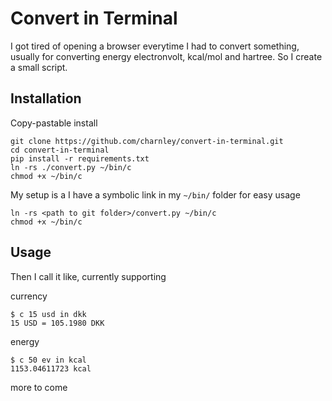 # Convert in Terminal

I got tired of opening a browser everytime I had to convert something, usually for converting energy electronvolt, kcal/mol and hartree. So I create a small script.

## Installation

Copy-pastable install

    git clone https://github.com/charnley/convert-in-terminal.git
    cd convert-in-terminal
    pip install -r requirements.txt
    ln -rs ./convert.py ~/bin/c
    chmod +x ~/bin/c

My setup is a I have a symbolic link in my `~/bin/` folder for easy usage

    ln -rs <path to git folder>/convert.py ~/bin/c
    chmod +x ~/bin/c

## Usage

Then I call it like, currently supporting

currency

    $ c 15 usd in dkk
    15 USD = 105.1980 DKK

energy

    $ c 50 ev in kcal
    1153.04611723 kcal

more to come


